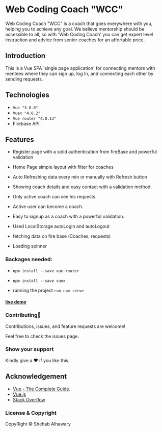 # Web Coding Coach "WCC"

Web Coding Coach "WCC" is a coach that goes everywhere with you, helping you to achieve any goal. We believe mentorship should be accessible to all, so with 'Web Coding Coach' you can get expert level instruction and advice from senior coaches for an affortable price.

## Introduction

This is a Vue SPA 'single page application' for connecting mentors with mentees where they can sign up, log In, and connecting each other by sending requests.

## Technologies

- `Vue "3.0.0"`
- `Vuex "4.0.2"`
- `Vue router "4.0.13"`
- Firebase API.

## Features

- Register page with a solid authentication from fireBase and powerful validation
- Home Page simple layout with filter for coaches
- Auto Refreshing data every min or manually with Refresh button
- Showing coach details and easy contact with a validation method.
- Only active coach can see his requests.
- Active user can become a coach.
- Easy to signup as a coach with a powerful validation.

- Used LocalStorage autoLogin and autoLogout
- fetching data on fire base (Coaches, requests)
- Loading spinner

### Backages needed:

- `npm install --save vue-router`
- `npm install --save vuex`

- running the project `run npm serve`

#### [live demo](https://finding-coach-web-app.web.app/coaches)

### Contributing🤝

Contributions, issues, and feature requests are welcome!

Feel free to check the issues page.

### Show your support

Kindly give a ♥️ if you like this.

## Acknowledgement

- [Vue - The Complete Guide](https://www.udemy.com/course/vuejs-2-the-complete-guide/ 'Vue - The Complete Guide by Maximilian Schwarzmüller').
- [Vue.js](https://vuejs.org/ 'vuejs.org')
- [Stack Overflow](https://stackoverflow.com/ 'Stack Overflow')

### License & Copyright

CopyRight © Shehab Alhawary
